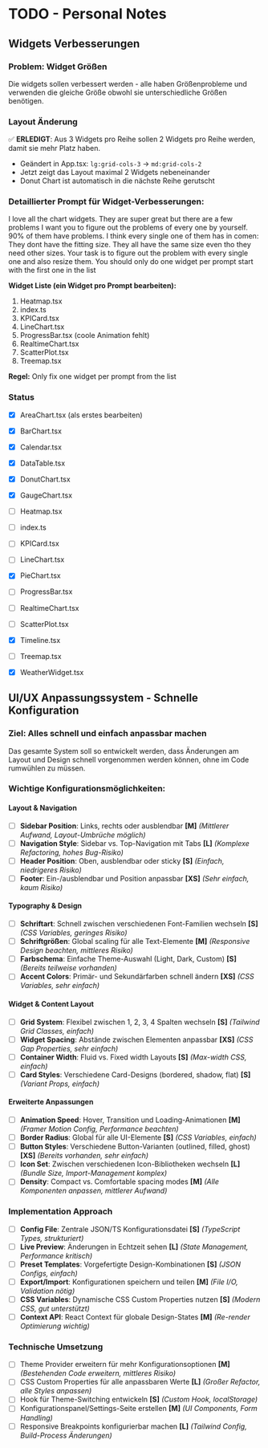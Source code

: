 # TODO - Personal Notes

## Widgets Verbesserungen

### Problem: Widget Größen
Die widgets sollen verbessert werden - alle haben Größenprobleme und verwenden die gleiche Größe obwohl sie unterschiedliche Größen benötigen.

### Layout Änderung
✅ **ERLEDIGT**: Aus 3 Widgets pro Reihe sollen 2 Widgets pro Reihe werden, damit sie mehr Platz haben.
- Geändert in App.tsx: `lg:grid-cols-3` → `md:grid-cols-2`
- Jetzt zeigt das Layout maximal 2 Widgets nebeneinander
- Donut Chart ist automatisch in die nächste Reihe gerutscht

### Detaillierter Prompt für Widget-Verbesserungen:

I love all the chart widgets. They are super great but there are a few problems I want you to figure out the problems of every one by yourself. 90% of them have problems. I think every single one of them has in comen: They dont have the fitting size. They all have the same size even tho they need other sizes. Your task is to figure out the problem with every single one and also resize them. You should only do one widget per prompt start with the first one in the list

**Widget Liste (ein Widget pro Prompt bearbeiten):**
1. Heatmap.tsx
2. index.ts
3. KPICard.tsx
4. LineChart.tsx
5. ProgressBar.tsx (coole Animation fehlt)
6. RealtimeChart.tsx
7. ScatterPlot.tsx
8. Treemap.tsx

**Regel:** Only fix one widget per prompt from the list

### Status
- [X] AreaChart.tsx (als erstes bearbeiten)
- [X] BarChart.tsx
- [X] Calendar.tsx
- [X] DataTable.tsx
- [X] DonutChart.tsx
- [X] GaugeChart.tsx
- [ ] Heatmap.tsx
- [ ] index.ts
- [ ] KPICard.tsx
- [ ] LineChart.tsx
- [X] PieChart.tsx
- [ ] ProgressBar.tsx
- [ ] RealtimeChart.tsx
- [ ] ScatterPlot.tsx
- [X] Timeline.tsx
- [ ] Treemap.tsx
- [X] WeatherWidget.tsx





## UI/UX Anpassungssystem - Schnelle Konfiguration

### Ziel: Alles schnell und einfach anpassbar machen

Das gesamte System soll so entwickelt werden, dass Änderungen am Layout und Design schnell vorgenommen werden können, ohne im Code rumwühlen zu müssen.

### Wichtige Konfigurationsmöglichkeiten:

#### Layout & Navigation
- [ ] **Sidebar Position**: Links, rechts oder ausblendbar **[M]** *(Mittlerer Aufwand, Layout-Umbrüche möglich)*
- [ ] **Navigation Style**: Sidebar vs. Top-Navigation mit Tabs **[L]** *(Komplexe Refactoring, hohes Bug-Risiko)*
- [ ] **Header Position**: Oben, ausblendbar oder sticky **[S]** *(Einfach, niedrigeres Risiko)*
- [ ] **Footer**: Ein-/ausblendbar und Position anpassbar **[XS]** *(Sehr einfach, kaum Risiko)*

#### Typography & Design
- [ ] **Schriftart**: Schnell zwischen verschiedenen Font-Familien wechseln **[S]** *(CSS Variables, geringes Risiko)*
- [ ] **Schriftgrößen**: Global scaling für alle Text-Elemente **[M]** *(Responsive Design beachten, mittleres Risiko)*
- [ ] **Farbschema**: Einfache Theme-Auswahl (Light, Dark, Custom) **[S]** *(Bereits teilweise vorhanden)*
- [ ] **Accent Colors**: Primär- und Sekundärfarben schnell ändern **[XS]** *(CSS Variables, sehr einfach)*

#### Widget & Content Layout
- [ ] **Grid System**: Flexibel zwischen 1, 2, 3, 4 Spalten wechseln **[S]** *(Tailwind Grid Classes, einfach)*
- [ ] **Widget Spacing**: Abstände zwischen Elementen anpassbar **[XS]** *(CSS Gap Properties, sehr einfach)*
- [ ] **Container Width**: Fluid vs. Fixed width Layouts **[S]** *(Max-width CSS, einfach)*
- [ ] **Card Styles**: Verschiedene Card-Designs (bordered, shadow, flat) **[S]** *(Variant Props, einfach)*

#### Erweiterte Anpassungen
- [ ] **Animation Speed**: Hover, Transition und Loading-Animationen **[M]** *(Framer Motion Config, Performance beachten)*
- [ ] **Border Radius**: Global für alle UI-Elemente **[S]** *(CSS Variables, einfach)*
- [ ] **Button Styles**: Verschiedene Button-Varianten (outlined, filled, ghost) **[XS]** *(Bereits vorhanden, sehr einfach)*
- [ ] **Icon Set**: Zwischen verschiedenen Icon-Bibliotheken wechseln **[L]** *(Bundle Size, Import-Management komplex)*
- [ ] **Density**: Compact vs. Comfortable spacing modes **[M]** *(Alle Komponenten anpassen, mittlerer Aufwand)*

### Implementation Approach
- [ ] **Config File**: Zentrale JSON/TS Konfigurationsdatei **[S]** *(TypeScript Types, strukturiert)*
- [ ] **Live Preview**: Änderungen in Echtzeit sehen **[L]** *(State Management, Performance kritisch)*
- [ ] **Preset Templates**: Vorgefertigte Design-Kombinationen **[S]** *(JSON Configs, einfach)*
- [ ] **Export/Import**: Konfigurationen speichern und teilen **[M]** *(File I/O, Validation nötig)*
- [ ] **CSS Variables**: Dynamische CSS Custom Properties nutzen **[S]** *(Modern CSS, gut unterstützt)*
- [ ] **Context API**: React Context für globale Design-States **[M]** *(Re-render Optimierung wichtig)*

### Technische Umsetzung
- [ ] Theme Provider erweitern für mehr Konfigurationsoptionen **[M]** *(Bestehenden Code erweitern, mittleres Risiko)*
- [ ] CSS Custom Properties für alle anpassbaren Werte **[L]** *(Großer Refactor, alle Styles anpassen)*
- [ ] Hook für Theme-Switching entwickeln **[S]** *(Custom Hook, localStorage)*
- [ ] Konfigurationspanel/Settings-Seite erstellen **[M]** *(UI Components, Form Handling)*
- [ ] Responsive Breakpoints konfigurierbar machen **[L]** *(Tailwind Config, Build-Process Änderungen)*